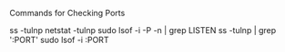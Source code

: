 


Commands for Checking Ports

ss -tulnp
netstat -tulnp
sudo lsof -i -P -n | grep LISTEN
ss -tulnp | grep ':PORT'
sudo lsof -i :PORT


